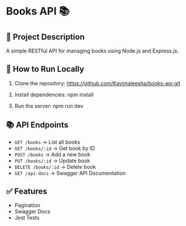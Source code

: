 # Books API 📚

## 📌 Project Description
A simple RESTful API for managing books using Node.js and Express.js.

## 🚀 How to Run Locally
1. Clone the repository:
https://github.com/Kavimaleesha/books-api.git

2. Install dependencies: npm install

3. Run the server: npm run dev


## 📚 API Endpoints
- `GET /books` → List all books
- `GET /books/:id` → Get book by ID
- `POST /books` → Add a new book
- `PUT /books/:id` → Update book
- `DELETE /books/:id` → Delete book
- `GET /api-docs` → Swagger API Documentation

## ✅ Features
- Pagination
- Swagger Docs
- Jest Tests

